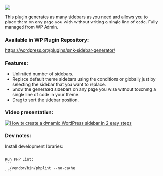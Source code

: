 ![](https://ps.w.org/smk-sidebar-generator/assets/banner-772x250.png)

This plugin generates as many sidebars as you need and allows you to place them on any page you wish without writing a single line of code. 
Fully managed from WP Admin.

### Available in WP Plugin Repository: 
https://wordpress.org/plugins/smk-sidebar-generator/

### Features:
* Unlimited number of sidebars.
* Replace default theme sidebars using the conditions or globally just by selecting the sidebar that you want to replace.
* Show the generated sidebars on any page you wish without touching a single line of code in your theme.
* Drag to sort the sidebar position.

### Video presentation:
[![How to create a dynamic WordPress sidebar in 2 easy steps](https://img.youtube.com/vi/VvKjYLDu_W0/0.jpg)](https://www.youtube.com/watch?v=VvKjYLDu_W0)


### Dev notes:

Install development libraries: 
``````

Run PHP Lint: 
```
 ./vendor/bin/phplint --no-cache
```
